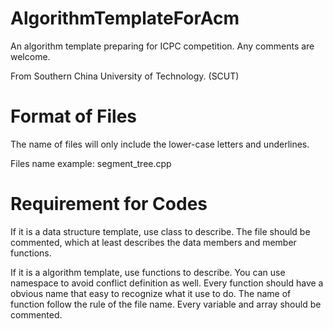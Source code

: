 # AlgorithmTemplateForAcm
An algorithm template preparing for ICPC competition. Any comments are welcome.

From Southern China University of Technology. (SCUT)

# Format of Files
The name of files will only include the lower-case letters and underlines.

Files name example: 
segment_tree.cpp

# Requirement for Codes
If it is a data structure template, use class to describe. The file should be commented, which at least describes the data members and member functions.

If it is a algorithm template, use functions to describe. You can use namespace to avoid conflict definition as well. Every function should have a obvious name that easy to recognize what it use to do. The name of function follow the rule of the file name. Every variable and array should be commented.

